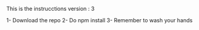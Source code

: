 This is the instrucctions
version : 3

1- Download the repo
2- Do npm install
3- Remember to wash your hands
